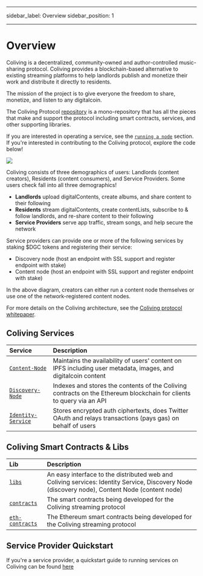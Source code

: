 - - -
sidebar_label: Overview sidebar_position: 1
- - -

# Overview

Coliving is a decentralized, community-owned and author-controlled music-sharing protocol. Coliving provides a blockchain-based alternative to existing streaming platforms to help landlords publish and monetize their work and distribute it directly to residents.

The mission of the project is to give everyone the freedom to share, monetize, and listen to any digitalcoin.

The Coliving Protocol [repository](https://github.com/dgc-network/-protocol) is a mono-repository that has all the pieces that make and support the protocol including smart contracts, services, and other supporting libraries.

If you are interested in operating a service, see the [`running a node`](../token/running-a-node/introduction.md) section. If you're interested in contributing to the Coliving protocol, explore the code below!

![](/img/architecture.png)

Coliving consists of three demographics of users: Landlords (content creators), Residents (content consumers), and Service Providers. Some users check fall into all three demographics!

* **Landlords** upload digitalContents, create albums, and share content to their following
* **Residents** stream digitalContents, create contentLists, subscribe to & follow landlords, and re-share content to their following
* **Service Providers** serve app traffic, stream songs, and help secure the network

Service providers can provide one or more of the following services by staking $DGC tokens and registering their service:

* Discovery node \(host an endpoint with SSL support and register endpoint with stake\)
* Content node \(host an endpoint with SSL support and register endpoint with stake\)

In the above diagram, creators can either run a content node themselves or use one of the network-registered content nodes.

For more details on the Coliving architecture, see the [Coliving protocol whitepaper](whitepaper.md).

## Coliving Services

| Service                                                                                             | Description                                                                                                        |
|:--------------------------------------------------------------------------------------------------- |:------------------------------------------------------------------------------------------------------------------ |
| [`Content-Node`](https://github.com/dgc-network/-protocol/tree/master/content-node)         | Maintains the availability of users' content on IPFS including user metadata, images, and digitalcoin content            |
| [`Discovery-Node`](https://github.com/dgc-network/-protocol/tree/master/discovery-node) | Indexes and stores the contents of the Coliving contracts on the Ethereum blockchain for clients to query via an API |
| [`Identity-Service`](https://github.com/dgc-network/-protocol/tree/master/identity-service) | Stores encrypted auth ciphertexts, does Twitter OAuth and relays transactions (pays gas) on behalf of users        |

## Coliving Smart Contracts & Libs

| Lib                                                                                           | Description                                                                                                                                              |
|:--------------------------------------------------------------------------------------------- |:-------------------------------------------------------------------------------------------------------------------------------------------------------- |
| [`libs`](https://github.com/dgc-network/-protocol/tree/master/libs)                   | An easy interface to the distributed web and Coliving services: Identity Service, Discovery Node \(discovery node\), Content Node \(content node\) |
| [`contracts`](https://github.com/dgc-network/-protocol/tree/master/contracts)         | The smart contracts being developed for the Coliving streaming protocol                                                                                    |
| [`eth-contracts`](https://github.com/dgc-network/-protocol/tree/master/eth-contracts) | The Ethereum smart contracts being developed for the Coliving streaming protocol                                                                           |

## Service Provider Quickstart

If you're a service provider, a quickstart guide to running services on Coliving can be found [here](../token/running-a-node/introduction.md)
